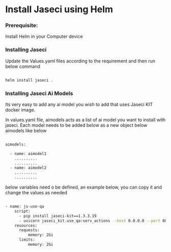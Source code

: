 # Install Jaseci using Helm

### Prerequisite:

Install Helm in your Computer device



### Installing Jaseci

Update the Values.yaml files according to the requirement and then run below command

```bash

helm install jaseci .

```

### Installing Jaseci Ai Models

Its very easy to add any ai model you wish to add that uses Jaseci KIT docker image.

In values.yaml file, aimodels acts as a list of ai model you want to install with jaseci. Each model needs to be added below as a new object below aimodels like below

```bash

aimodels:

  - name: aimodel1
    ..........
    ..........
  - name: aimodel2
    ..........
    ..........

```

below variables need o be defined, an example below, you can copy it and change the values as needed

```bash

- name: js-use-qa
    script:
      - pip install jaseci-kit==1.3.3.19
      - uvicorn jaseci_kit.use_qa:serv_actions --host 0.0.0.0 --port 80    
    resources: 
      requests:
          memory: 2Gi
      limits:
          memory: 2Gi

```